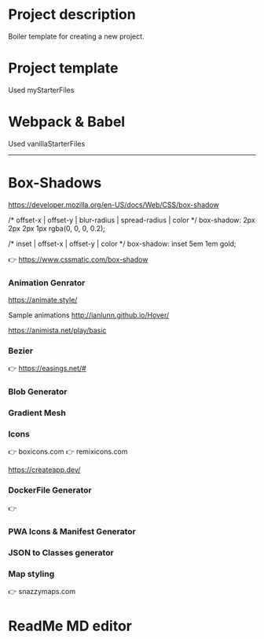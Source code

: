 
# Project description

Boiler template for creating a new project.

# Project template
 Used myStarterFiles

# Webpack & Babel
 Used vanillaStarterFiles

---

# Box-Shadows

https://developer.mozilla.org/en-US/docs/Web/CSS/box-shadow


/* offset-x | offset-y | blur-radius | spread-radius | color */
box-shadow: 2px 2px 2px 1px rgba(0, 0, 0, 0.2);

/* inset | offset-x | offset-y | color */
box-shadow: inset 5em 1em gold;


👉 https://www.cssmatic.com/box-shadow

### Animation Genrator

https://animate.style/

Sample animations
http://ianlunn.github.io/Hover/

https://animista.net/play/basic

### Bezier
👉 https://easings.net/#

### Blob Generator

### Gradient Mesh

### Icons

👉 boxicons.com
👉 remixicons.com


https://createapp.dev/


### DockerFile Generator
👉 

### PWA Icons & Manifest Generator

### JSON to Classes generator



### Map styling
👉 snazzymaps.com


# ReadMe MD editor


